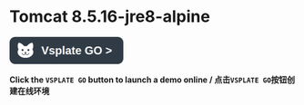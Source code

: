 # Tomcat 8.5.16-jre8-alpine

<a href="https://www.vsplate.com/?docker-compose=https://github.com/vsplate/dcenvs/tomcat/8.5.16-jre8-alpine"><img alt="VSPLATE GO" src="https://raw.githubusercontent.com/vsplate/images/master/vsgo_btn.png" width="200px"></a>

**Click the `VSPLATE GO` button to launch a demo online / 点击`VSPLATE GO`按钮创建在线环境**